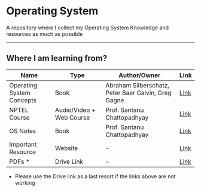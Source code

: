 # Operating System
A repository where I collect my Operating System Knowledge and resources as much as possible

<hr>

## Where I am learning from?



Name | Type | Author/Owner | Link 
-----|------|--------------|-----
Operating System Concepts | Book | Abraham Silberschatz, Peter Baer Galvin, Greg Gagne | [Link](http://www.cs.nthu.edu.tw/~ychung/slides/CSC3150/Abraham-Silberschatz-Operating-System-Concepts---9th2012.12.pdf)
NPTEL Course | Audio/Video + Web Course | Prof. Santanu Chattopadhyay | [Link](https://nptel.ac.in/courses/106/105/106105214)
OS Notes | Book | Prof. Santanu Chattopadhyay | [Link](https://drive.google.com/file/d/1Hc0TAPZh5nUZHfwPsxOq1ynUfPNi1NQw/view)
Important Resource | Website | - | [Link](https://www.google.com)
PDFs * | Drive Link | - | [Link](https://drive.google.com/drive/folders/1pztviwecK4nmi8e3wkrCr2PPqqQ2cV4x?usp=sharing)

* Please use the Drive link as a last resort if the links above are not working
